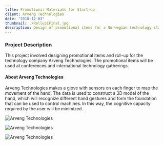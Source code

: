 ```yaml
---
title: Promotional Materials for Start-up
client: Arveng Technologies
date: "2018-12-03"
thumbnail: ./Rollup1Final.jpg
description: Design of promotional items for a Norwegian technology startup.
---
```


### Project Description

This project involved designing promotional items and roll-up for the technology company Arveng Technologies. The promotional items will be used at conferences and international technology gatherings.

#### About Arveng Technologies

Arveng Technologies makes a glove with sensors on each finger to map the movement of the hand. The data is used to construct a 3D model of the hand, which will recognize different hand gestures and form the foundation that can be used to control machines. In this way, the cognitive capacity required by the user will be minimized.

<div class="kg-card kg-image-card kg-width-full">

![Arveng Technologies](./Thumbnail.jpg)

</div>

<div class="kg-card kg-image-card kg-width-full">

![Arveng Technologies](./Rollup1Final.jpg)

</div>

<div class="kg-card kg-image-card kg-width-full">

![Arveng Technologies](./Rollup2Final.jpg)

</div>
